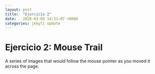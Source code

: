 ```yaml
---
layout: post
title:  "Ejercicio 2"
date:   2020-03-05 14:31:07 +0000
categories: jekyll update
---
```


<h1>Ejercicio 2: Mouse Trail</h1>
<p>A series of images that would follow the mouse pointer as you moved it across the page.</p>

<style>
  .trail { /* className for trail elements */
    position: absolute;
    height: 6px; width: 6px;
    border-radius: 3px;
    font-size: 12px;
  }
  body {
    height: 300px;
  }
</style>

<body>

  <script>
    document.body.addEventListener("mousemove", moved);

    // create, style, append trail elements
    const trailElements = [];
    const numOfTrailElements = 10;
    for (let i = 0; i < numOfTrailElements; i++) {
      const element = document.createElement('div');
      element.className = 'trail';
      element.textContent = "⚾︎";
      document.body.appendChild(element);
      trailElements.push(element);
    }

    // when mouse moves, display trail elements in wake of mouse pointer
    let counter = 0; // current trail element index
    function moved(event) {              
      // The left property in CSS is used to specify the horizontal position of a positioned element.
      trailElements[counter].style.left = event.clientX + 'px';
      // The top property affects the vertical position of a positioned element.
      trailElements[counter].style.top = event.clientY + 'px';

      if (counter === numOfTrailElements - 1) counter = 0; else counter += 1; 
    }
  </script>
</body>